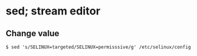 sed; stream editor
==================

## Change value

```
$ sed 's/SELINUX=targeted/SELINUX=permisssive/g' /etc/selinux/config
```

